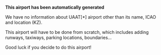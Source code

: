 **This airport has been automatically generated**

We have no information about UAAT[*] airport other than its name, ICAO and location (KZ).

This airport will have to be done from scratch, which includes adding runways, taxiways, parking locations, boundaries...

Good luck if you decide to do this airport!